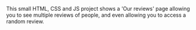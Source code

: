 This small HTML, CSS and JS project shows a 'Our reviews' page allowing you to see multiple reviews of people, and even allowing you to access a random review.